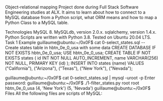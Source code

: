 Object-relational mapping
Project done during Full Stack Software Engineering studies at ALX. It aims to learn about how to connect to a MySQL database from a Python script, what ORM means and how to map a Python Class to a MySQL table.

Technologies
MySQL 8.
MySQLdb, version 2.0.x.
sqlalchemy, version 1.4.x.
Python Scripts are written with Python 3.8.
Tested on Ubuntu 20.04 LTS.
Task 1 Example
guillaume@ubuntu:~/0x0F$ cat 0-select_states.sql
-- Create states table in hbtn_0e_0_usa with some data
CREATE DATABASE IF NOT EXISTS hbtn_0e_0_usa;
USE hbtn_0e_0_usa;
CREATE TABLE IF NOT EXISTS states ( 
    id INT NOT NULL AUTO_INCREMENT, 
    name VARCHAR(256) NOT NULL,
    PRIMARY KEY (id)
);
INSERT INTO states (name) VALUES ("California"), ("Arizona"), ("Texas"), ("New York"), ("Nevada");

guillaume@ubuntu:~/0x0F$ cat 0-select_states.sql | mysql -uroot -p
Enter password: 
guillaume@ubuntu:~/0x0F$ ./1-filter_states.py root root hbtn_0e_0_usa
(4, 'New York')
(5, 'Nevada')
guillaume@ubuntu:~/0x0F$ 
Files
All the following files are scripts of MySQL:
